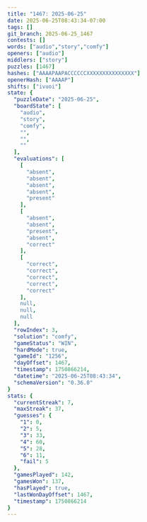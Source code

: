 ```yaml
---
title: "1467: 2025-06-25"
date: 2025-06-25T08:43:34-07:00
tags: []
git_branch: 2025-06-25_1467
contests: []
words: ["audio","story","comfy"]
openers: ["audio"]
middlers: ["story"]
puzzles: [1467]
hashes: ["AAAAPAAPACCCCCCXXXXXXXXXXXXXXX"]
openerHash: ["AAAAP"]
shifts: ["ivuoi"]
state: {
  "puzzleDate": "2025-06-25",
  "boardState": [
    "audio",
    "story",
    "comfy",
    "",
    "",
    ""
  ],
  "evaluations": [
    [
      "absent",
      "absent",
      "absent",
      "absent",
      "present"
    ],
    [
      "absent",
      "absent",
      "present",
      "absent",
      "correct"
    ],
    [
      "correct",
      "correct",
      "correct",
      "correct",
      "correct"
    ],
    null,
    null,
    null
  ],
  "rowIndex": 3,
  "solution": "comfy",
  "gameStatus": "WIN",
  "hardMode": true,
  "gameId": "1256",
  "dayOffset": 1467,
  "timestamp": 1750866214,
  "datetime": "2025-06-25T08:43:34",
  "schemaVersion": "0.36.0"
}
stats: {
  "currentStreak": 7,
  "maxStreak": 37,
  "guesses": {
    "1": 0,
    "2": 5,
    "3": 33,
    "4": 60,
    "5": 28,
    "6": 11,
    "fail": 5
  },
  "gamesPlayed": 142,
  "gamesWon": 137,
  "hasPlayed": true,
  "lastWonDayOffset": 1467,
  "timestamp": 1750866214
}
---
```

<!-- more -->
